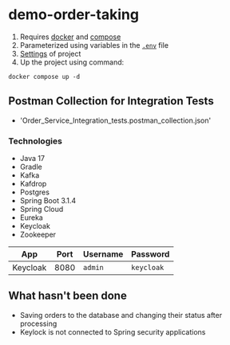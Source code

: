 # demo-order-taking

1. Requires [docker](https://docs.docker.com/get-docker/) and [compose](https://docs.docker.com/compose/install/)
2. Parameterized using variables in the [`.env`](.env) file
3. [Settings](https://github.com/barracuda256/demo-order-taking-config) of project
4. Up the project using command:
```
docker compose up -d
```
## Postman Collection for Integration Tests
- 'Order_Service_Integration_tests.postman_collection.json'

### Technologies

- Java 17
- Gradle
- Kafka
- Kafdrop
- Postgres
- Spring Boot 3.1.4
- Spring Cloud
- Eureka
- Keycloak
- Zookeeper

| App | Port | Username | Password
|-|-|-|-
| Keycloak | 8080 | `admin` | `keycloak`

## What hasn't been done
- Saving orders to the database and changing their status after processing
- Keylock is not connected to Spring security applications
